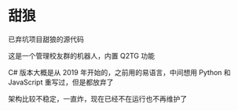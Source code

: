 # 甜狼
已弃坑项目甜狼的源代码

这是一个管理校友群的机器人，内置 Q2TG 功能

C# 版本大概是从 2019 年开始的，之前用的易语言，中间想用 Python 和 JavaScript 重写过，但是都放弃了

架构比较不稳定，一直炸，现在已经不在运行也不再维护了
